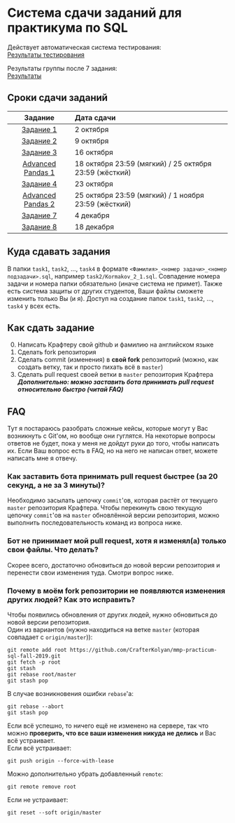 # Система сдачи заданий для практикума по SQL

Действует автоматическая система тестирования:  
[Результаты тестирования](https://github.com/CrafterKolyan/mmp-practicum-sql-fall-2019/actions?query=workflow%3ATests+branch%3Amaster)

Результаты группы после 7 задания:  
[Результаты](results/2019H2_ASQL_417%20после%207.pdf)

## Сроки сдачи заданий

| Задание     | Дата сдачи |
| :---------: |:-----------|
| [Задание 1](https://docs.google.com/presentation/d/e/2PACX-1vREydAsh-XzoT16zOpMLcVYd60Gk19jdUnqoWpTdRPiXzFbMzf_5Me1v1tpKs2RO5IjZMOxnTtlBo7M/pub?start=false&loop=false&delayms=3000&slide=id.g4d1ad25642_0_6) | 2 октября |
| [Задание 2](https://docs.google.com/presentation/d/e/2PACX-1vTipIHg0wEZR7bRMI_FpaWBvQwG_s7vgha6TLhU6WAbUYXDH-Ice199129o6Dv8ffNc4ocEVKGsY7tX/pub?start=false&loop=false&delayms=3000&slide=id.p) | 9 октября |
| [Задание 3](https://docs.google.com/presentation/d/e/2PACX-1vRCoUr_QIUPG4k52Yzh_3nk86jCAmTuFUjU7iJG4B_gwrcGQdtI0IAAu_BtxIwLlJrvSSGzt-8C1JM9/pub?start=false&loop=false&delayms=3000&slide=id.p) | 16 октября |
| [Advanced Pandas 1](https://github.com/eugenbobrov/advanced-pandas/blob/master/hw-1-advanced-pandas/hw-1-advanced-pandas.ipynb) | 18 октября 23:59 (мягкий) / 25 октября 23:59 (жёсткий) |
| [Задание 4](https://docs.google.com/presentation/d/e/2PACX-1vR1bW9uvE6QSb5u5q7jzTC_TiVts654K0_lY6FB7VCgOiBRf45x-01LG7S23WWSjA_UwBX8P3RDodlN/pub?start=false&loop=false&delayms=3000&slide=id.g17340f7805_0_0) | 23 октября |
| [Advanced Pandas 2](https://github.com/eugenbobrov/advanced-pandas/blob/master/hw-2-advanced-pandas/hw-2-advanced-pandas.ipynb) | 25 октября 23:59 (мягкий) / 1 ноября 23:59 (жёсткий) |
| [Задание 7](https://docs.google.com/presentation/d/e/2PACX-1vRWEPitNNp3rswV3l07EKCMOuEu9MIiV0yBnS5GgtESkBA8tbnrKGiadJH11HGoup7tnpB-2Ydt0OFd/pub?start=false&loop=false&delayms=3000) | 4 декабря |
| [Задание 8](https://docs.google.com/presentation/d/e/2PACX-1vSU7Tf1yeisRbXSkZ4nPkmJEYeK4PYu24Rhc5iyA05G-RhGu5uXXiWvDtzsriAR1VXv68amT6Gk0GDq/pub?start=false&loop=false&delayms=3000) | 18 декабря |


## Куда сдавать задания
В папки `task1`, `task2`, ..., `task4` в формате `<Фамилия>_<номер задачи>_<номер подзадачи>.sql`, например `task2/Kormakov_2_1.sql`.
Совпадение номера задачи и номера папки обязательно (иначе система не примет).
Также есть система защиты от других студентов, Ваши файлы сможете изменить только Вы (и я).
Доступ на создание папок `task1`, `task2`, ..., `task4` у всех есть.

## Как сдать задание
0. Написать Крафтеру свой github и фамилию на английском языке
1. Сделать fork репозитория
2. Сделать commit (изменения) в **свой fork** репозиторий (можно, как создать ветку, так и просто пихать всё в `master`)
3. Сделать pull request своей ветки в `master` репозитория Крафтерa  
**_Дополнительно: можно заставить бота принимать pull request относительно быстро (читай FAQ)_**

## FAQ
Тут я постараюсь разобрать сложные кейсы, которые могут у Вас возникнуть с Git'ом, но вообще они гуглятся.
На некоторые вопросы ответов не будет, пока у меня не дойдут руки до того, чтобы написать их.
Если Ваш вопрос есть в FAQ, но на него не написан ответ, можете написать мне я отвечу.

### Как заставить бота принимать pull request быстрее (за 20 секунд, а не за 3 минуты)?
Необходимо засылать цепочку `commit`'ов, которая растёт от текущего `master` репозитория Крафтера.
Чтобы перекинуть свою текущую цепочку `commit`'ов на `master` обновлённой версии репозитория, можно выполнить последовательность команд из вопроса ниже.

### Бот не принимает мой pull request, хотя я изменял(а) только свои файлы. Что делать?
Скорее всего, достаточно обновиться до новой версии репозитория и перенести свои изменения туда. Смотри вопрос ниже.

### Почему в моём fork репозитории не появляются изменения других людей? Как это исправить?
Чтобы появились обновления от других людей, нужно обновиться до новой версии репозитория.  
Один из вариантов (нужно находиться на ветке `master` (которая совпадает с `origin/master`)):
```
git remote add root https://github.com/CrafterKolyan/mmp-practicum-sql-fall-2019.git
git fetch -p root
git stash
git rebase root/master
git stash pop
```
В случае возникновения ошибки `rebase`'a:
```
git rebase --abort
git stash pop
```
Если всё успешно, то ничего ещё не изменено на сервере, так что можно **проверить, что все ваши изменения никуда не делись** и Вас всё устраивает.  
Если всё устраивает:
```
git push origin --force-with-lease
```
Можно дополнительно убрать добавленный `remote`:
```
git remote remove root
```
Если не устраивает:
```
git reset --soft origin/master
```
